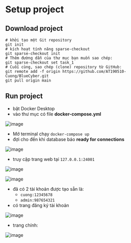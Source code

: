# Setup project

## Download project

```git
# khởi tạo một Git repository
git init
# kích hoạt tính năng sparse-checkout
git sparse-checkout init
# Thêm đường dẫn của thư mục bạn muốn sao chép:
git sparse-checkout set task_1
# Cuối cùng, sao chép (clone) repository từ GitHub:
git remote add -f origin https://github.com/AT190510-Cuong/BlueCyber.git
git pull origin main
```

## Run project

- bật Docker Desktop
- vào thư mục có file **docker-compose.yml**

![image](https://hackmd.io/_uploads/B1hzFCrGR.png)

- Mở terminal chạy `docker-compose up`
- đợi cho đến khi database báo **ready for connections**

![image](https://hackmd.io/_uploads/HySTX0rfC.png)

- truy cập trang web tại `127.0.0.1:24001`

![image](https://hackmd.io/_uploads/SJTjiCrGC.png)

![image](https://hackmd.io/_uploads/HyT2hAHfA.png)

- đã có 2 tài khoản được tạo sẵn là:
  - `cuong:12345678`
  - `admin:987654321`
- có trang đăng ký tài khoản

![image](https://hackmd.io/_uploads/SyRAhCHz0.png)

- trang chính:

![image](https://hackmd.io/_uploads/Hk1FTCBGR.png)
